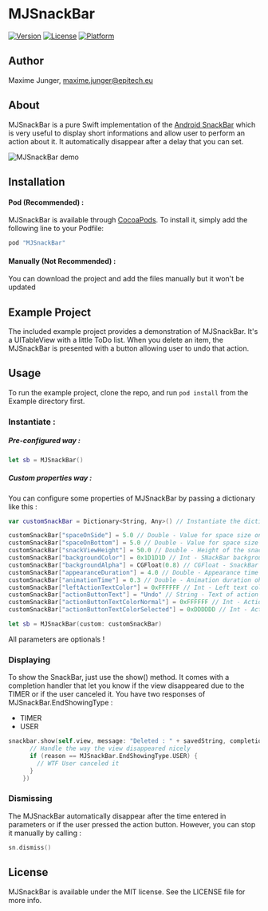 <!--
@Author: Maxime JUNGER <junger_m>
@Date:   02-04-2016
@Email:  maximejunger@gmail.com
@Last modified by:   junger_m
@Last modified time: 02-04-2016
-->



# MJSnackBar

<!--[![CI Status](http://img.shields.io/travis/Maxime Junger/MJSnackBar.svg?style=flat)](https://travis-ci.org/Maxime Junger/MJSnackBar)-->
[![Version](https://img.shields.io/cocoapods/v/MJSnackBar.svg?style=flat)](http://cocoapods.org/pods/MJSnackBar)
[![License](https://img.shields.io/cocoapods/l/MJSnackBar.svg?style=flat)](http://cocoapods.org/pods/MJSnackBar)
[![Platform](https://img.shields.io/cocoapods/p/MJSnackBar.svg?style=flat)](http://cocoapods.org/pods/MJSnackBar)

## Author

Maxime Junger, maxime.junger@epitech.eu

## About

MJSnackBar is a pure Swift implementation of the [Android SnackBar](https://www.google.com/design/spec/components/snackbars-toasts.html#snackbars-toasts-usage) which is very useful to display short informations and allow user to perform an action about it. It automatically disappear after a delay that you can set.

![MJSnackBar demo](http://i.imgur.com/kwWNE0Y.gif)

## Installation

#### Pod (Recommended) :
MJSnackBar is available through [CocoaPods](http://cocoapods.org). To install
it, simply add the following line to your Podfile:

```ruby
pod "MJSnackBar"
```

#### Manually (Not Recommended) :
You can download the project and add the files manually but it won't be updated


## Example Project

The included example project provides a demonstration of MJSnackBar. It's a UITableView with a little ToDo list. When you delete an item, the MJSnackBar is presented with a button allowing user to undo that action.

## Usage

To run the example project, clone the repo, and run `pod install` from the Example directory first.

### Instantiate :

##### Pre-configured way :
```swift
let sb = MJSnackBar()
```

##### Custom properties way :
You can configure some properties of MJSnackBar by passing a dictionary like this :
```swift
var customSnackBar = Dictionary<String, Any>() // Instantiate the dictionary

customSnackBar["spaceOnSide"] = 5.0 // Double - Value for space size on each side
customSnackBar["spaceOnBottom"] = 5.0 // Double - Value for space size on bottom
customSnackBar["snackViewHeight"] = 50.0 // Double - Height of the snack view
customSnackBar["backgroundColor"] = 0x1D1D1D // Int - SNackBar background color
customSnackBar["backgroundAlpha"] = CGFloat(0.8) // CGFloat - SnackBar background alpha
customSnackBar["appearanceDuration"] = 4.0 // Double - Appearance time of the SnackBar
customSnackBar["animationTime"] = 0.3 // Double - Animation duration oh the SnackBar
customSnackBar["leftActionTextColor"] = 0xFFFFFF // Int - Left text color
customSnackBar["actionButtonText"] = "Undo" // String - Text of action button
customSnackBar["actionButtonTextColorNormal"] = 0xFFFFFF // Int - Action button color normal
customSnackBar["actionButtonTextColorSelected"] = 0xDDDDDD // Int - Action button color selected

let sb = MJSnackBar(custom: customSnackBar)
```
All parameters are optionals !

### Displaying

To show the SnackBar, just use the show() method. It comes with a completion handler that let you know if the view disappeared due to the TIMER or if the user canceled it. You have two responses of MJSnackBar.EndShowingType :
- TIMER
- USER

```swift
snackbar.show(self.view, message: "Deleted : " + savedString, completion: {reason in
      // Handle the way the view disappeared nicely
      if (reason == MJSnackBar.EndShowingType.USER) {
        // WTF User canceled it
      }
    })

```

### Dismissing

The MJSnackBar automatically disappear after the time entered in parameters or if the user pressed the action button.
However, you can stop it manually by calling :
```swift
sn.dismiss()
```

## License

MJSnackBar is available under the MIT license. See the LICENSE file for more info.

